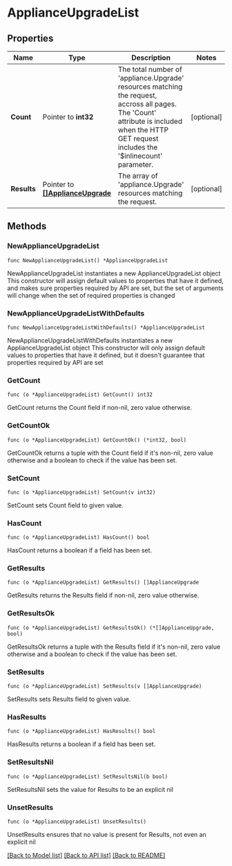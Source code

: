 # ApplianceUpgradeList

## Properties

Name | Type | Description | Notes
------------ | ------------- | ------------- | -------------
**Count** | Pointer to **int32** | The total number of &#39;appliance.Upgrade&#39; resources matching the request, accross all pages. The &#39;Count&#39; attribute is included when the HTTP GET request includes the &#39;$inlinecount&#39; parameter. | [optional] 
**Results** | Pointer to [**[]ApplianceUpgrade**](ApplianceUpgrade.md) | The array of &#39;appliance.Upgrade&#39; resources matching the request. | [optional] 

## Methods

### NewApplianceUpgradeList

`func NewApplianceUpgradeList() *ApplianceUpgradeList`

NewApplianceUpgradeList instantiates a new ApplianceUpgradeList object
This constructor will assign default values to properties that have it defined,
and makes sure properties required by API are set, but the set of arguments
will change when the set of required properties is changed

### NewApplianceUpgradeListWithDefaults

`func NewApplianceUpgradeListWithDefaults() *ApplianceUpgradeList`

NewApplianceUpgradeListWithDefaults instantiates a new ApplianceUpgradeList object
This constructor will only assign default values to properties that have it defined,
but it doesn't guarantee that properties required by API are set

### GetCount

`func (o *ApplianceUpgradeList) GetCount() int32`

GetCount returns the Count field if non-nil, zero value otherwise.

### GetCountOk

`func (o *ApplianceUpgradeList) GetCountOk() (*int32, bool)`

GetCountOk returns a tuple with the Count field if it's non-nil, zero value otherwise
and a boolean to check if the value has been set.

### SetCount

`func (o *ApplianceUpgradeList) SetCount(v int32)`

SetCount sets Count field to given value.

### HasCount

`func (o *ApplianceUpgradeList) HasCount() bool`

HasCount returns a boolean if a field has been set.

### GetResults

`func (o *ApplianceUpgradeList) GetResults() []ApplianceUpgrade`

GetResults returns the Results field if non-nil, zero value otherwise.

### GetResultsOk

`func (o *ApplianceUpgradeList) GetResultsOk() (*[]ApplianceUpgrade, bool)`

GetResultsOk returns a tuple with the Results field if it's non-nil, zero value otherwise
and a boolean to check if the value has been set.

### SetResults

`func (o *ApplianceUpgradeList) SetResults(v []ApplianceUpgrade)`

SetResults sets Results field to given value.

### HasResults

`func (o *ApplianceUpgradeList) HasResults() bool`

HasResults returns a boolean if a field has been set.

### SetResultsNil

`func (o *ApplianceUpgradeList) SetResultsNil(b bool)`

 SetResultsNil sets the value for Results to be an explicit nil

### UnsetResults
`func (o *ApplianceUpgradeList) UnsetResults()`

UnsetResults ensures that no value is present for Results, not even an explicit nil

[[Back to Model list]](../README.md#documentation-for-models) [[Back to API list]](../README.md#documentation-for-api-endpoints) [[Back to README]](../README.md)


